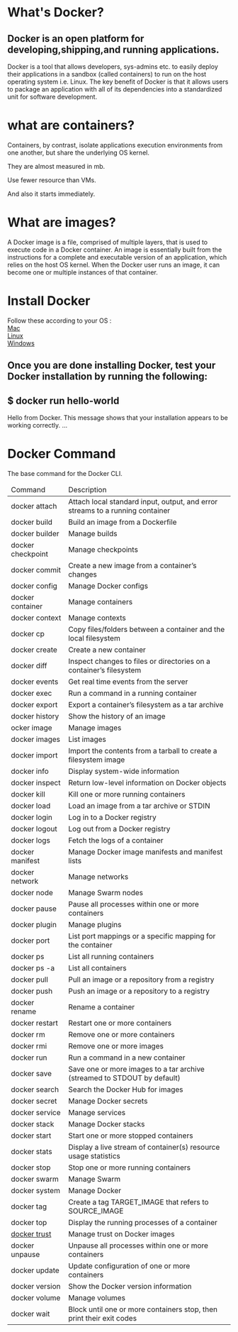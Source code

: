  What's Docker?
=======================

Docker is an open platform for developing,shipping,and running applications.
-------------


 Docker is a tool that allows developers, sys-admins etc. to easily deploy their applications in a sandbox (called containers) to run on the host operating system i.e. Linux. The key benefit of Docker is that it allows users to package an application with all of its dependencies into a standardized unit for software development.


what are containers?
==================

Containers, by contrast, isolate applications execution environments from one another, but share the underlying OS kernel.

They are almost measured in mb.

Use fewer resource than VMs.

And also it starts immediately.


What are images?
================

A Docker image is a file, comprised of multiple layers, that is used to execute code in a Docker container. An image is essentially built from the instructions for a complete and executable version of an application, which relies on the host OS kernel. When the Docker user runs an image, it can become one or multiple instances of that container.

Install Docker
==============
Follow these according to your OS : <br>
<a href="https://docs.docker.com/docker-for-mac/install/ "  target="_blank">Mac</a> <br>
<a href="https://docs.docker.com/engine/install/ubuntu/" target="_blank">Linux</a> <br>
<a href="https://docs.docker.com/docker-for-windows/install/" target="_blank">Windows</a> <br>

Once you are done installing Docker, test your Docker installation by running the following:
--------------------------------


$ docker run hello-world
-----------------------

Hello from Docker.
This message shows that your installation appears to be working correctly.
...

Docker Command
==============
The base command for the Docker CLI.

<table>
<thead>
  <tr>
    <td>Command</td>
    <td>Description</td>
  </tr>
</thead>
<tbody>

  
  <tr>
    <td>docker attach</td>
    <td>Attach local standard input, output, and error streams to a running container</td>
  </tr>

  
  <tr>
    <td>docker build</td>
    <td>Build an image from a Dockerfile</td>
  </tr>

  
  <tr>
    <td> docker builder</td>
    <td>Manage builds</td>
  </tr>

  
  <tr>
    <td> docker checkpoint</td>
    <td>Manage checkpoints</td>
  </tr>

  
  <tr>
    <td> docker commit</td>
    <td>Create a new image from a container’s changes</td>
  </tr>

  
  <tr>
    <td> docker config</td>
    <td>Manage Docker configs</td>
  </tr>

  
  <tr>
    <td>docker container</td>
    <td>Manage containers</td>
  </tr>

  
  <tr>
    <td> docker context</td>
    <td>Manage contexts</td>
  </tr>

  
  <tr>
    <td> docker cp </td>
    <td>Copy files/folders between a container and the local filesystem</td>
  </tr>

  
  <tr>
    <td>docker create </td>
    <td>Create a new container</td>
  </tr>

  
  <tr>
    <td> docker diff</td>
    <td>Inspect changes to files or directories on a container’s filesystem</td>
  </tr>

  
  <tr>
    <td> docker events</td>
    <td>Get real time events from the server</td>
  </tr>

  
  <tr>
    <td>docker exec </td>
    <td>Run a command in a running container</td>
  </tr>

  
  <tr>
    <td> docker export </td>
    <td>Export a container’s filesystem as a tar archive</td>
  </tr>

  
  <tr>
    <td>docker history </td>
    <td>Show the history of an image</td>
  </tr>

  
  <tr>
    <td>ocker image</td>
    <td>Manage images</td>
  </tr>

  
  <tr>
    <td> docker images</td>
    <td>List images</td>
  </tr>

  
  <tr>
    <td> docker import</td>
    <td>Import the contents from a tarball to create a filesystem image</td>
  </tr>

  
  <tr>
    <td> docker info </td>
    <td>Display system-wide information</td>
  </tr>

  
  <tr>
    <td>docker inspect</td>
    <td>Return low-level information on Docker objects</td>
  </tr>

  
  <tr>
    <td>docker kill</td>
    <td>Kill one or more running containers</td>
  </tr>

  
  <tr>
    <td>docker load </td>
    <td>Load an image from a tar archive or STDIN</td>
  </tr>

  
  <tr>
    <td>docker login </td>
    <td>Log in to a Docker registry</td>
  </tr>

  
  <tr>
    <td>docker logout </td>
    <td>Log out from a Docker registry</td>
  </tr>

  
  <tr>
    <td>docker logs </td>
    <td>Fetch the logs of a container</td>
  </tr>

  
  <tr>
    <td>docker manifest </td>
    <td>Manage Docker image manifests and manifest lists</td>
  </tr>

  
  <tr>
    <td> docker network </td>
    <td>Manage networks</td>
  </tr>

  
  <tr>
    <td>docker node </td>
    <td>Manage Swarm nodes</td>
  </tr>

  
  <tr>
    <td> docker pause </td>
    <td>Pause all processes within one or more containers</td>
  </tr>

  
  <tr>
    <td>docker plugin </td>
    <td>Manage plugins</td>
  </tr>

  
  <tr>
    <td>docker port </td>
    <td>List port mappings or a specific mapping for the container</td>
  </tr>

  
  <tr>
    <td> docker ps</td>
    <td>List all running containers</td>
  </tr>
  
  <tr>
    <td>docker ps -a </td>
    <td>List all containers</td>
  </tr>
  
  <tr>
    <td>docker pull </td>
    <td>Pull an image or a repository from a registry</td>
  </tr>

  
  <tr>
    <td> docker push </td>
    <td>Push an image or a repository to a registry</td>
  </tr>

  
  <tr>
    <td> docker rename </td>
    <td>Rename a container</td>
  </tr>

  
  <tr>
    <td> docker restart </td>
    <td>Restart one or more containers</td>
  </tr>

  
  <tr>
    <td>docker rm </td>
    <td>Remove one or more containers</td>
  </tr>

  
  <tr>
    <td>docker rmi </td>
    <td>Remove one or more images</td>
  </tr>

  
  <tr>
    <td> docker run </td>
    <td>Run a command in a new container</td>
  </tr>

  
  <tr>
    <td> docker save </td>
    <td>Save one or more images to a tar archive (streamed to STDOUT by default)</td>
  </tr>

  
  <tr>
    <td>docker search</td>
    <td>Search the Docker Hub for images</td>
  </tr>

  
  <tr>
    <td>docker secret</td>
    <td>Manage Docker secrets</td>
  </tr>

  
  <tr>
    <td>docker service</td>
    <td>Manage services</td>
  </tr>

  
  <tr>
    <td>docker stack</td>
    <td>Manage Docker stacks</td>
  </tr>

  
  <tr>
    <td>docker start</td>
    <td>Start one or more stopped containers</td>
  </tr>

  
  <tr>
    <td>docker stats</td>
    <td>Display a live stream of container(s) resource usage statistics</td>
  </tr>

  
  <tr>
    <td>docker stop</td>
    <td>Stop one or more running containers</td>
  </tr>

  
  <tr>
    <td> docker swarm</td>
    <td>Manage Swarm</td>
  </tr>

  
  <tr>
    <td> docker system</td>
    <td>Manage Docker</td>
  </tr>

  
  <tr>
    <td> docker tag</td>
    <td>Create a tag TARGET_IMAGE that refers to SOURCE_IMAGE</td>
  </tr>

  
  <tr>
    <td> docker top</td>
    <td>Display the running processes of a container</td>
  </tr>

  
  <tr>
    <td><a href="/engine/reference/commandline/trust/">docker trust</a></td>
    <td>Manage trust on Docker images</td>
  </tr>

  
  <tr>
    <td>  docker unpause</td>
    <td>Unpause all processes within one or more containers</td>
  </tr>

  
  <tr>
    <td> docker update</td>
    <td>Update configuration of one or more containers</td>
  </tr>

  
  <tr>
    <td> docker version</td>
    <td>Show the Docker version information</td>
  </tr>

  
  <tr>
    <td> docker volume</td>
    <td>Manage volumes</td>
  </tr>

  
  <tr>
    <td>docker wait</td>
    <td>Block until one or more containers stop, then print their exit codes</td>
  </tr>

</tbody>
</table>




 

 
